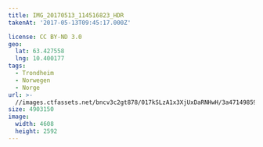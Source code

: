 ```yaml
---
title: IMG_20170513_114516823_HDR
takenAt: '2017-05-13T09:45:17.000Z'

license: CC BY-ND 3.0
geo:
  lat: 63.427558
  lng: 10.400177
tags:
  - Trondheim
  - Norwegen
  - Norge
url: >-
  //images.ctfassets.net/bncv3c2gt878/017kSLzA1x3XjUxDaRNHwH/3a4714985916267201f29d1932e0cd0b/img_20170513_114516823_hdr_34488661552_o
size: 4903150
image:
  width: 4608
  height: 2592
---
```

